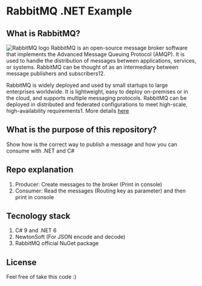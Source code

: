 # RabbitMQ .NET Example


## What is RabbitMQ?
![RabbitMQ logo](https://www.rabbitmq.com/img/logo-rabbitmq.svg)
RabbitMQ is an open-source message broker software that implements the Advanced Message Queuing Protocol (AMQP). It is used to handle the distribution of messages between applications, services, or systems. RabbitMQ can be thought of as an intermediary between message publishers and subscribers12.

RabbitMQ is widely deployed and used by small startups to large enterprises worldwide. It is lightweight, easy to deploy on-premises or in the cloud, and supports multiple messaging protocols. RabbitMQ can be deployed in distributed and federated configurations to meet high-scale, high-availability requirements1. More details [here](https://www.rabbitmq.com/)

## What is the purpose of this repository? 
Show how is the correct way to publish a message and how you can consume with .NET and C#

## Repo explanation
1. Producer: Create messages to the broker (Print in console)
1. Consumer: Read the messages (Routing key as parameter) and then print in console

## Tecnology stack
1. C# 9 and .NET 6
1. NewtonSoft (For JSON encode and decode)
1. RabbitMQ official NuGet package

## License
Feel free of take this code :)


